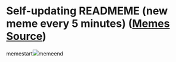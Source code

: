 # Self-updating READMEME (new meme every 5 minutes) ([Memes Source](https://bramses.notion.site/a49c1e962b7646879176ac3b327b6533?v=4d1eda54b170483cb03a40f257231764))

memestart![](https://www.notion.so/image/https%3A%2F%2Fs3-us-west-2.amazonaws.com%2Fsecure.notion-static.com%2Fa27e852f-db9a-4040-9c67-b86beeb786eb%2FAEF28C2A-FC9F-43D9-BA2B-608D00F77A01.jpeg?table=block&id=333e4754-9d01-492a-8842-959effee3910&cache=v2)memeend
